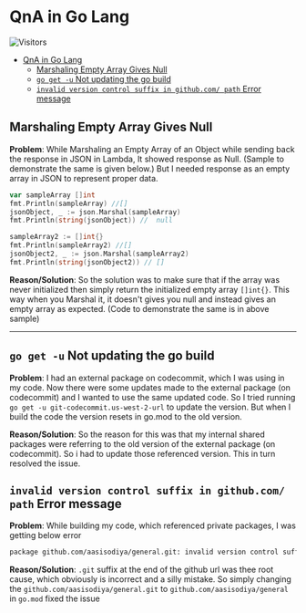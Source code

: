 # QnA in Go Lang

![Visitors](https://api.visitorbadge.io/api/visitors?path=aasisodiya.go.golang-general.qna&labelColor=%23ffa500&countColor=%23263759&labelStyle=upper)

- [QnA in Go Lang](#qna-in-go-lang)
  - [Marshaling Empty Array Gives Null](#marshaling-empty-array-gives-null)
  - [`go get -u` Not updating the go build](#go-get--u-not-updating-the-go-build)
  - [`invalid version control suffix in github.com/ path` Error message](#invalid-version-control-suffix-in-githubcom-path-error-message)

## Marshaling Empty Array Gives Null

**Problem**: While Marshaling an Empty Array of an Object while sending back the response in JSON in Lambda, It showed response as Null. (Sample to demonstrate the same is given below.) But I needed response as an empty array in JSON to represent proper data.

```go
var sampleArray []int
fmt.Println(sampleArray) //[]
jsonObject, _ := json.Marshal(sampleArray)
fmt.Println(string(jsonObject)) //  null

sampleArray2 := []int{}
fmt.Println(sampleArray2) //[]
jsonObject2, _ := json.Marshal(sampleArray2)
fmt.Println(string(jsonObject2)) // []
```

**Reason/Solution**: So the solution was to make sure that if the array was never initialized then simply return the initialized empty array `[]int{}`. This way when you Marshal it, it doesn't gives you null and instead gives an empty array as expected. (Code to demonstrate the same is in above sample)

---

## `go get -u` Not updating the go build

**Problem**: I had an external package on codecommit, which I was using in my code. Now there were some updates made to the external package (on codecommit) and I wanted to use the same updated code. So I tried running `go get -u git-codecommit.us-west-2-url` to update the version. But when I build the code the version resets in go.mod to the old version.

**Reason/Solution**: So the reason for this was that my internal shared packages were referring to the old version of the external package (on codecommit). So i had to update those referenced version. This in turn resolved the issue.

## `invalid version control suffix in github.com/ path` Error message

**Problem**: While building my code, which referenced private packages, I was getting below error

```bash
package github.com/aasisodiya/general.git: invalid version control suffix in github.com/ path
```

**Reason/Solution**: `.git` suffix at the end of the github url was thee root cause, which obviously is incorrect and a silly mistake. So simply changing the `github.com/aasisodiya/general.git` to `github.com/aasisodiya/general` in `go.mod` fixed the issue

